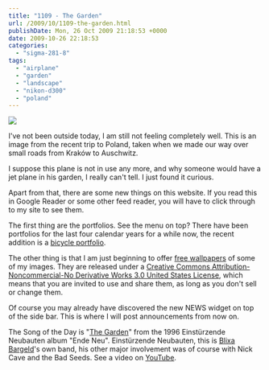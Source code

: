 ```yaml
---
title: "1109 - The Garden"
url: /2009/10/1109-the-garden.html
publishDate: Mon, 26 Oct 2009 21:18:53 +0000
date: 2009-10-26 22:18:53
categories: 
  - "sigma-281-8"
tags: 
  - "airplane"
  - "garden"
  - "landscape"
  - "nikon-d300"
  - "poland"
---
```

<a target="_blank" href="https://d25zfm9zpd7gm5.cloudfront.net/1200x1200/2009/20090907_120314_ps.jpg"><img src="https://d25zfm9zpd7gm5.cloudfront.net/0600x0600/2009/20090907_120314_ps.jpg" /></a>

I've not been outside today, I am still not feeling completely well. This is an image from the recent trip to Poland, taken when we made our way over small roads from Kraków to Auschwitz.

I suppose this plane is not in use any more, and why someone would have a jet plane in his garden, I really can't tell. I just found it curious.

Apart from that, there are some new things on this website. If you read this in Google Reader or some other feed reader, you will have to click through to my site to see them.

The first thing are the portfolios. See the menu on top? There have been portfolios for the last four calendar years for a while now, the recent addition is a <a target="_blank" href="/portfolios/bicycles">bicycle portfolio</a>. 

 The other thing is that I am just beginning to offer <a target="_blank" href="/wallpaper">free wallpapers</a> of some of my images. They are released under a <a target="_blank" href="http://creativecommons.org/licenses/by-nc-nd/3.0/us/">Creative Commons Attribution-Noncommercial-No Derivative Works 3.0 United States License</a>, which means that you are invited to use and share them, as long as you don't sell or change them.

Of course you may already have discovered the new NEWS widget on top of the side bar. This is where I will post announcements from now on.

The Song of the Day is "<a target="_blank" href="http://www.lyricsmode.com/lyrics/e/einsturzende_neubauten/the_garden.html">The Garden</a>" from the 1996 Einstürzende Neubauten album "Ende Neu". Einstürzende Neubauten, this is <a target="_blank" href="http://en.wikipedia.org/wiki/Blixa_Bargeld">Blixa Bargeld</a>'s own band, his other major involvement was of course with Nick Cave and the Bad Seeds. See a video on <a target="_blank" href="http://www.youtube.com/watch?v=owJ4fB0XfIk&feature=related">YouTube</a>.
